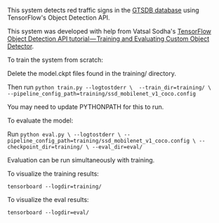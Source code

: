 This system detects red traffic signs in the [GTSDB database](http://benchmark.ini.rub.de/?section=gtsdb&subsection=dataset) using TensorFlow's Object Detection API.

This system was developed with help from Vatsal Sodha's [TensorFlow Object Detection API tutorial — Training and Evaluating Custom Object Detector](https://becominghuman.ai/tensorflow-object-detection-api-tutorial-training-and-evaluating-custom-object-detector-ed2594afcf73).

To train the system from scratch:

Delete the model.ckpt files found in the training/ directory.

Then run `python train.py --logtostderr \ 
       --train_dir=training/ \       
 --pipeline_config_path=training/ssd_mobilenet_v1_coco.config`
 
 You may need to update PYTHONPATH for this to run.
 
 
To evaluate the model:
 
 Run `python eval.py \
    --logtostderr \
    --pipeline_config_path=training/ssd_mobilenet_v1_coco.config \
    --checkpoint_dir=training/ \
    --eval_dir=eval/`
    
Evaluation can be run simultaneously with training.


To visualize the training results:

`tensorboard --logdir=training/`

To visualize the eval results:

`tensorboard --logdir=eval/`


